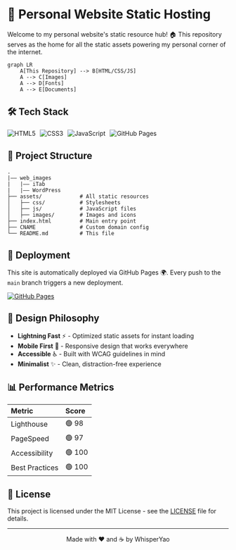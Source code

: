 # 🌟 Personal Website Static Hosting

Welcome to my personal website's static resource hub! 🏠 This repository serves as the home for all the static assets powering my personal corner of the internet.

```mermaid
graph LR
    A[This Repository] --> B[HTML/CSS/JS]
    A --> C[Images]
    A --> D[Fonts]
    A --> E[Documents]
```

## 🛠️ Tech Stack

<div style="display: flex; flex-wrap: wrap; gap: 10px; margin: 20px 0;"> <img src="https://img.shields.io/badge/HTML5-E34F26?style=for-the-badge&logo=html5&logoColor=white" alt="HTML5"> <img src="https://img.shields.io/badge/CSS3-1572B6?style=for-the-badge&logo=css3&logoColor=white" alt="CSS3"> <img src="https://img.shields.io/badge/JavaScript-F7DF1E?style=for-the-badge&logo=javascript&logoColor=black" alt="JavaScript"> <img src="https://img.shields.io/badge/GitHub%20Pages-222222?style=for-the-badge&logo=GitHub%20Pages&logoColor=white" alt="GitHub Pages"> </div>

## 📂 Project Structure

```
.
|—— web_images
|	|—— iTab
|	|—— WordPress
├── assets/            # All static resources
│   ├── css/           # Stylesheets
│   ├── js/            # JavaScript files
│   ├── images/        # Images and icons
├── index.html         # Main entry point
├── CNAME              # Custom domain config
└── README.md          # This file
```

## 🚀 Deployment

This site is automatically deployed via GitHub Pages 🌍. Every push to the `main` branch triggers a new deployment.

[![GitHub Pages](https://img.shields.io/badge/View_Live_Site-21759B?style=for-the-badge&logo=github&logoColor=white)](https://your-username.github.io/)

## 🎨 Design Philosophy

- **Lightning Fast** ⚡ - Optimized static assets for instant loading
- **Mobile First** 📱 - Responsive design that works everywhere
- **Accessible** ♿ - Built with WCAG guidelines in mind
- **Minimalist** ✨ - Clean, distraction-free experience

## 📊 Performance Metrics

| Metric         | Score |
| :------------- | :---- |
| Lighthouse     | 🟢 98  |
| PageSpeed      | 🟢 97  |
| Accessibility  | 🟢 100 |
| Best Practices | 🟢 100 |

## 📜 License

This project is licensed under the MIT License - see the [LICENSE](https://license/) file for details.

------

<p align="center"> Made with ❤️ and ☕ by WhisperYao </p>